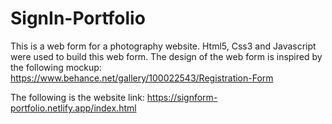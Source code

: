 # SignIn-Portfolio
This is a web form for a photography website.
Html5, Css3 and Javascript were used to build this web form.
The design of the web form is inspired by the following mockup: https://www.behance.net/gallery/100022543/Registration-Form

The following is the website link: https://signform-portfolio.netlify.app/index.html
